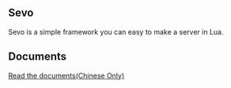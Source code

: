 ## Sevo

Sevo is a simple framework you can easy to make a server in Lua.

## Documents

[Read the documents(Chinese Only)](https://sevo.readthedocs.io)
